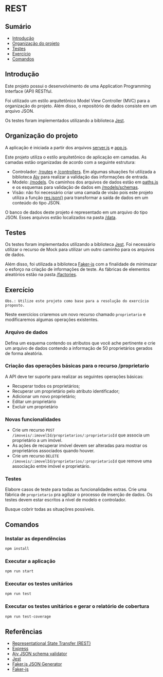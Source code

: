 # REST

## Sumário
- [Introdução](#introdução)
- [Organização do projeto](#organização-do-projeto)
- [Testes](#testes)
- [Exercício](#exercício)
- [Comandos](#comandos)

## Introdução

Este projeto possui o desenvolvimento de uma Application Programming Interface (API) RESTful.

Foi utilizado um estilo arquitetônico Model View Controller (MVC) para a organização do projeto. Além disso, o repositório de dados consiste em um arquivo JSON.

Os testes foram implementados utilizando a biblioteca [Jest](https://jestjs.io/).

## Organização do projeto

A aplicação é iniciada a partir dos arquivos [server.js](./server.js) e [app.js](./app.js).

Este projeto utiliza o estilo arquitetônico de aplicação em camadas. As camadas estão organizadas de acordo com a seguinte estrutura:

- Controlador: [/routes](./src/routes/) e [/controllers](./src/controllers/). Em algumas situações foi utilizada a biblioteca [Ajv](https://ajv.js.org/) para realizar a validação das informações de entrada.
- Modelo: [/models](./src/models/). Os caminhos dos arquivos de dados estão em [paths.js](./src/models/paths.js) e os esquemas para validação de dados em [/models/schemas](./src/models/schemas/).
- Visão: não foi necessário criar uma camada de visão pois este projeto utiliza a função [res.json()](https://expressjs.com/en/api.html#res.json) para transformar a saída de dados em um conteúdo do tipo JSON.

O banco de dados deste projeto é representado em um arquivo do tipo JSON. Esses arquivos estão localizados na pasta [/data](./data/).

## Testes

Os testes foram implementados utilizando a biblioteca [Jest](https://jestjs.io/). Foi necessário utilizar o recurso de Mock para utilizar um outro caminho para os arquivos de dados.

Além disso, foi utilizada a biblioteca [Faker-js](https://fakerjs.dev/) com a finalidade de minimazar o esforço na criação de informações de teste. As fábricas de elementos aleatórios estão na pasta [/factories](./tests/factories/).

## Exercício

`Obs.: Utilize este projeto como base para a resolução do exercício proposto.`

Neste exercícios criaremos um novo recurso chamado `proprietario` e modificaremos algumas operações existentes. 

### Arquivo de dados

Defina um esquema contendo os atributos que você ache pertinente e crie um arquivo de dados contendo a informação de 50 proprietários gerados de forma aleatória.

### Criação das operações básicas para o recurso /proprietario
A API deve ter suporte para realizar as seguintes operações básicas:

- Recuperar todos os proprietários;
- Recuperar um proprietário pelo atributo identificador;
- Adicionar um novo proprietário;
- Editar um proprietário
- Excluir um proprietário

### Novas funcionalidades

- Crie um recurso `POST /imoveis/:imovelId/proprietarios/:proprietarioId` que associa um proprietário a um imóvel.
- As ações de recuperar imóvel devem ser alteradas para mostrar os proprietários associados quando houver.
- Crie um recurso `DELETE /imoveis/:imovelId/proprietarios/:proprietarioId` que remove uma associação entre imóvel e proprietário.

### Testes

Elabore casos de teste para todas as funcionalidades extras. Crie uma fábrica de `proprietario` pra agilizar o processo de inserção de dados. Os testes devem estar escritos a nível de modelo e controlador.

Busque cobrir todas as situaçõres possíveis.

## Comandos

### Instalar as dependências

```bash
npm install
```

### Executar a aplicação

```bash
npm run start
```

### Executar os testes unitários

```bash
npm run test
```

### Executar os testes unitários e gerar o relatório de cobertura

```bash
npm run test-coverage
```

## Referências
- [Representational State Transfer (REST)](https://www.ics.uci.edu/~fielding/pubs/dissertation/rest_arch_style.htm)
- [Express](https://expressjs.com/)
- [Ajv JSON schema validator](https://ajv.js.org/)
- [Jest](https://jestjs.io/)
- [Faker.js JSON Generator](https://faker-generator.netlify.app/)
- [Faker-js](https://fakerjs.dev/)